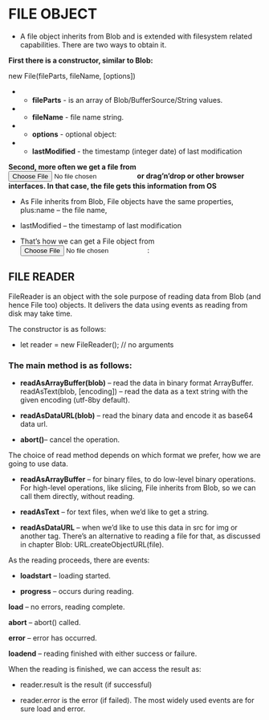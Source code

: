 # FILE OBJECT
+ A file object inherits from Blob and is extended with filesystem related capabilities. There are two ways to obtain it. 

<b>First there is a constructor, similar to Blob:</b>

new File(fileParts, fileName, [options])

+ + <b>fileParts</b> - is an array of Blob/BufferSource/String values.  
+ + <b>fileName</b> - file name string.
+ + <b>options</b> - optional object:
+ + <b>lastModified</b> - the timestamp (integer date) of last modification

<b>Second, more often we get a file from <input type="file"> or drag’n’drop or other browser interfaces. In that case, the file gets this information from OS</b>

+ As File inherits from Blob, File objects have the same properties, plus:name – the file name,

+ lastModified – the timestamp of last modification

+ That’s how we can get a File object from <input type="file">:

## FILE READER
FileReader is an object with the sole purpose of reading data from Blob (and hence File too) objects. It delivers the data using events as reading from disk may take time.

The constructor is as follows:

+ let reader = new FileReader(); // no arguments

### The main method is as follows:

+ <b>readAsArrayBuffer(blob)</b> – read the data in binary format ArrayBuffer.
readAsText(blob, [encoding]) – read the data as a text string with the given encoding (utf-8by default).
+ <b>readAsDataURL(blob)</b> – read the binary data and encode it as base64 data url.

 + <b>abort()</b>– cancel the operation.

The choice of read method depends on which format we prefer, how we are going to use data.

+ <b>readAsArrayBuffer</b> – for binary files, to do low-level binary operations. For high-level operations, like slicing, File inherits from Blob, so we can call them directly, without reading.

+ <b>readAsText</b> – for text files, when we’d like to get a string.

+ <b>readAsDataURL</b> – when we’d like to use this data in src for img or another tag. There’s an alternative to reading a file for that, as discussed in chapter Blob: URL.createObjectURL(file).

As the reading proceeds, there are events:

+ <b>loadstart</b> – loading started.

+ <b>progress</b> – occurs during reading.

<b>load</b> – no errors, reading complete.

<b>abort</b> – abort() called.

<b>error</b> – error has occurred.

<b>loadend</b> – reading finished with either success or failure.

When the reading is finished, we can access the result as:

+ reader.result is the result (if successful)

+ reader.error is the error (if failed).
The most widely used events are for sure load and error.


